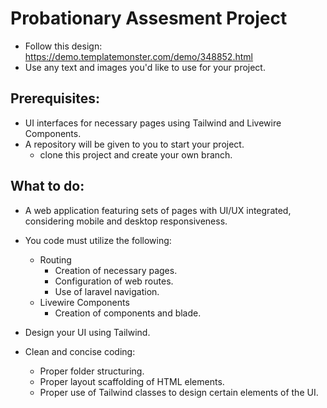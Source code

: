 # Probationary Assesment Project

-   Follow this design: https://demo.templatemonster.com/demo/348852.html
-   Use any text and images you'd like to use for your project.

## Prerequisites:

-   UI interfaces for necessary pages using Tailwind and Livewire Components.
-   A repository will be given to you to start your project.
    -   clone this project and create your own branch.

## What to do:

-   A web application featuring sets of pages with UI/UX integrated, considering mobile and desktop responsiveness.

-   You code must utilize the following:

    -   Routing
        -   Creation of necessary pages.
        -   Configuration of web routes.
        -   Use of laravel navigation.
    -   Livewire Components
        -   Creation of components and blade.

-   Design your UI using Tailwind.

-   Clean and concise coding:

    -   Proper folder structuring.
    -   Proper layout scaffolding of HTML elements.
    -   Proper use of Tailwind classes to design certain elements of the UI.
